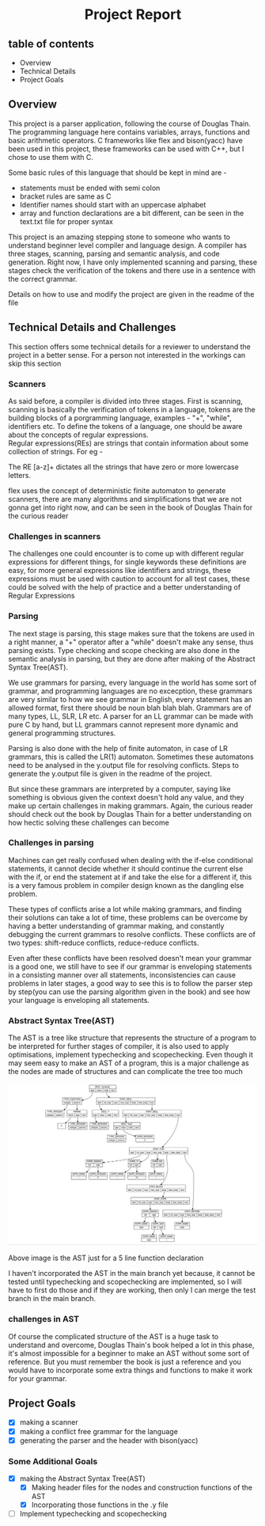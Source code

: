 <h1 align="center"> Project Report </h1>

<h2> table of contents </h2>
<ul>
  <li> Overview </li>
  <li> Technical Details </li>
  <li> Project Goals </li>
</ul>

## Overview 

<p> 
This project is a parser application, following the course of Douglas Thain. The programming language here contains variables, 
arrays, functions and basic arithmetic operators. C frameworks like flex and bison(yacc) have been used in this project, these
frameworks can be used with C++, but I chose to use them with C. 
</p>
<p>
Some basic rules of this language that should be kept in mind are -
<ul>
  <li>statements must be ended with semi colon</li>
  <li> bracket rules are same as C</li>
  <li>Identifier names should start with an uppercase alphabet </li>
  <li> array and function declarations are a bit different, can be seen in the text.txt file for proper syntax </li>
</ul>
</p>
<p> 
This project is an amazing stepping stone to someone who wants to understand beginner level compiler and language design. A
compiler has three stages, scanning, parsing and semantic analysis, and code generation. Right now, I have only implemented 
scanning and parsing, these stages check the verification of the tokens and there use in a sentence with the correct grammar. 
</p>
<p>
Details on how to use and modify the project are given in the readme of the file 
</p>

## Technical Details and Challenges
<p> 
This section offers some technical details for a reviewer to understand the project in a better sense. For a person not
interested in the workings can skip this section
</p>

### Scanners 

<p> 
As said before, a compiler is divided into three stages. First is scanning, scanning is basically the verification of
tokens in a language, tokens are the building blocks of a porgramming language, examples - "+", "while", identifiers etc. To
define the tokens of a language, one should be aware about the concepts of regular expressions. <br>
Regular expressions(REs) are strings that contain information about some collection of strings. For eg - 
</p>
<p>The RE [a-z]+ dictates all the strings that have zero or more lowercase letters. </p>

<p>
flex uses the concept of deterministic finite automaton to generate scanners, there are many algorithms and simplifications 
that we are not gonna get into right now, and can be seen in the book of Douglas Thain for the curious reader 
</p>

### Challenges in scanners

<p>
The challenges one could encounter is to come up with different regular expressions for different things, for single keywords
these definitions are easy, for more general expressions like identifiers and strings, these expressions must be used with caution
to account for all test cases, these could be solved with the help of practice and a better understanding of Regular Expressions
</p>

### Parsing 

<p>
The next stage is parsing, this stage makes sure that the tokens are used in a right manner, a "+" operator after a "while" doesn't
make any sense, thus parsing exists. Type checking and scope checking are also done in the semantic analysis in parsing, but they 
are done after making of the Abstract Syntax Tree(AST).
</p>
<p>
We use grammars for parsing, every language in the world has some sort of grammar, and programming languages are no excecption, 
these grammars are very similar to how we see grammar in English, every statement has an allowed format, first there should 
be noun blah blah blah. Grammars are of many types, LL, SLR, LR etc. A parser for an LL grammar can be made with pure C by hand,
but LL grammars cannot represent more dynamic and general programming structures. 
</p>
<p>
Parsing is also done with the help of finite automaton, in case of LR grammars, this is called the LR(1) automaton. Sometimes
these automatons need to be analysed in the y.output file for resolving conflicts. Steps to generate the y.output file is 
given in the readme of the project.
</p>
<p>
But since these grammars are interpreted by a computer, saying like something is obvious given the context doesn't hold any
value, and they make up certain challenges in making grammars. Again, the curious reader should check out the book by 
Douglas Thain for a better understanding on how hectic solving these challenges can become
</p>

### Challenges in parsing

<p>
Machines can get really confused when dealing with the if-else conditional statements, it cannot decide whether it should 
continue the current else with the if, or end the statement at if and take the else for a different if, this is a very famous
problem in compiler design known as the dangling else problem.
</p>
<p>
These types of conflicts arise a lot while making grammars, and finding their solutions can take a lot of time, these problems 
can be overcome by having a better understanding of grammar making, and constantly debugging the current grammars to resolve
conflicts. These conflicts are of two types: shift-reduce conflicts, reduce-reduce conflicts.
</p>
<p>
Even after these conflicts have been resolved doesn't mean your grammar is a good one, we still have to see if our grammar is
enveloping statements in a consisting manner over all statements, inconsistencies can cause problems in later stages,
a good way to see this is to follow the parser step by step(you can use the parsing algorithm given in the book) and see 
how your language is enveloping all statements.
</p>

### Abstract Syntax Tree(AST)
<p>
The AST is a tree like structure that represents the structure of a program to be interpreted for further stages of compiler, 
it is also used to apply optimisations, implement typechecking and scopechecking. Even though it may seem easy to make an AST
of a program, this is a major challenge as the nodes are made of structures and can complicate the tree too much
</p>
<img src = "https://github.com/SiddharthVikram069/compiler-prog/blob/main/AST.png?raw=true"> 
<p>
Above image is the AST just for a 5 line function declaration
</p>
<p>
I haven't incorporated the AST in the main branch yet because, it cannot be tested until typechecking and scopechecking are 
implemented, so I will have to first do those and if they are working, then only I can merge the test branch in the 
main branch.
</p>

### challenges in AST

<p>
Of course the complicated structure of the AST is a huge task to understand and overcome, Douglas Thain's book helped a lot in 
this phase, it's almost impossible for a beginner to make an AST without some sort of reference. But you must remember the book
is just a reference and you would have to incorporate some extra things and functions to make it work for your grammar.
</p>

## Project Goals 

- [x] making a scanner
- [x] making a conflict free grammar for the language
- [x] generating the parser and the header with bison(yacc)

### Some Additional Goals 

- [x] making the Abstract Syntax Tree(AST)
  - [x] Making header files for the nodes and construction functions of the AST
  - [x] Incorporating those functions in the .y file 
- [ ] Implement typechecking and scopechecking 
